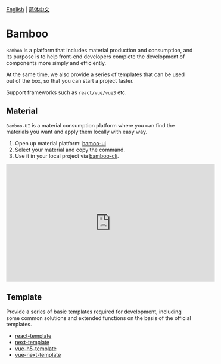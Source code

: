 [English](https://bamboo-docs.vercel.app) | [简体中文](https://bamboo-docs.vercel.app/zh/)

# Bamboo

`Bamboo` is a platform that includes material production and consumption, and its purpose is to help front-end developers complete the development of components more simply and efficiently.

At the same time, we also provide a series of templates that can be used out of the box, so that you can start a project faster.

Support frameworks such as `react/vue/vue3` etc.

## Material

`Bamboo-UI` is a material consumption platform where you can find the materials you want and apply them locally with easy way.

1. Open up material platform: [bamoo-ui](https://bamboo-material.vercel.app)
2. Select your material and copy the command.
3. Use it in your local project via [bamboo-cli](https://github.com/Ewall1106/create-bamboo).

<iframe width="560" height="315" src="https://www.youtube.com/embed/xMsnhtf3j1o" title="YouTube video player" frameborder="0" allow="accelerometer; autoplay; clipboard-write; encrypted-media; gyroscope; picture-in-picture" allowfullscreen></iframe>

## Template

Provide a series of basic templates required for development, including some common solutions and extended functions on the basis of the official templates.

- [react-template](https://github.com/Ewall1106/react-template)
- [next-template](https://github.com/Ewall1106/next-template)
- [vue-h5-template](https://github.com/Ewall1106/vue-h5-template)
- [vue-next-template](https://github.com/Ewall1106/vue-next-template)

